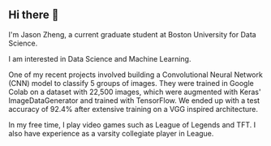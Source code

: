 ## Hi there 👋
I'm Jason Zheng, a current graduate student at Boston University for Data Science.

I am interested in Data Science and Machine Learning.

One of my recent projects involved building a Convolutional Neural Network (CNN) model to classify 5 groups of images. They were trained in Google Colab on a dataset with 22,500 images, which were augmented with Keras' ImageDataGenerator and trained with TensorFlow. We ended up with a test accuracy of 92.4% after extensive training on a VGG inspired architecture.

In my free time, I play video games such as League of Legends and TFT. I also have experience as a varsity collegiate player in League.

<!--
**JasonZheng892/JasonZheng892** is a ✨ _special_ ✨ repository because its `README.md` (this file) appears on your GitHub profile.

Here are some ideas to get you started:

- 🔭 I’m currently working on ...
- 🌱 I’m currently learning ...
- 👯 I’m looking to collaborate on ...
- 🤔 I’m looking for help with ...
- 💬 Ask me about ...
- 📫 How to reach me: ...
- 😄 Pronouns: ...
- ⚡ Fun fact: ...
-->
